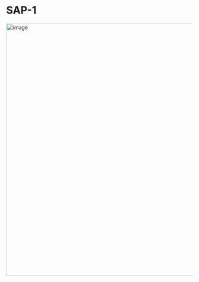 # SAP-1

<img width="683" alt="image" src="https://user-images.githubusercontent.com/742516/221394647-07533ea6-8bb9-4f05-bef1-ca605313cdb2.png">
